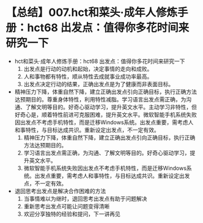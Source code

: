 # 【总结】007.hct和菜头·成年人修炼手册：hct68 出发点：值得你多花时间来研究一下

-   hct和菜头·成年人修炼手册：hct68 出发点：值得你多花时间来研究一下
    1.  出发点是行动的动机和起始，决定事情的走向和成败。
    2.  人和事物都有特性，顺从特性去成就事业成功率最高。
    3.  出发点决定行动的结果，正确出发点是为了健康而非表面目标。
-   精神压力下降，体重自然下降，建立正确出发点引向正确目标，执行正确方法达预期目的。尊重身体特性，利用特性减脂。学习语言出发点需正确，为沟通、了解文明等目的。好奇心驱动学习，提升英文水平。主动学习非特性，但好奇心是，顺着特性前进可克服困难，提升英文水平。微软智能手机系统失败因出发点不考虑手机特性，而是迁移Windows系统。出发点重要，需考虑人和事特性，与目标达成共识。重新设定出发点，不一定有效。 
    1.  精神压力下降，体重自然下降，建立正确出发点引向正确目标，执行正确方法达预期目的。
    2.  学习语言出发点需正确，为沟通、了解文明等目的。好奇心驱动学习，提升英文水平。
    3.  微软智能手机系统失败因出发点不考虑手机特性，而是迁移Windows系统。出发点重要，需考虑人和事特性，与目标达成共识。重新设定出发点，不一定有效。
-   退回思考出发点是解决合作困难的方法
    1.  当事情难以为继时，退回思考出发点有助于问题解决
    2.  重新思考出发点可能让问题变得清晰
    3.  欢迎分享独特的经验和提问，下一讲再见
